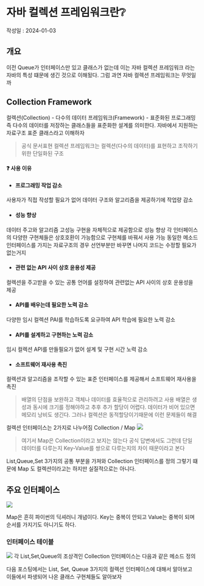 # 자바 컬렉션 프레임워크란❔
작성일 : 2024-01-03

## 개요
이전 Queue가 인터페이스만 있고 클래스가 없는데 이는 자바 컬렉션 프레임워크 라는 자바의 특성 떄문에 생긴 것으로 이해됬다.
그럼 과연 자바 컬렉션 프레임워크는 무엇일까

## Collection Framework
컬렉션(Collection) - 다수의 데이터
프레임워크(Framework) - 표준화된 프로그래밍
즉 다수의 데이터를 저장하는 클래스들을 표준화한 설계를 의미한다.
자바에서 지원하는 자료구조 표준 클래스라고 이해하자

> 공식 문서표현
컬렉션 프레임워크는 컬렉션(다수의 데이터)를 표현하고 조작하기 위한 단일화된 구조

#### ❓ 사용 이유
- #### 프로그래밍 작업 감소
사용자가 직접 작성할 필요가 없어 데이터 구조와 알고리즘을 제공하기에 작업량 감소
- #### 성능 향상
데이터 주고와 알고리즘 고성능 구현을 자체적으로 제공함으로 성능 향상
각 인터페이스의 다양한 구현체들은 상호호환이 가능함으로 구현체를 바꿔서 사용 가능
동일한 메소드 인터페이스를 가지는 자료구조의 경우 선언부분만 바꾸면 나머지 코드는 수정할 필요가 없는거지

- #### 관련 없는 API 사이 상호 윤용성 제공
컬렉션을 주고받을 수 있는 공통 언어를 설정하여 관련없는 API 사이의 상호 운용성을 제공

- #### API를 배우는데 필요한 노력 감소
다양한 임시 컬렉션 PAI를 학습하도록 요규하여  API 학습에 필요한 노력 감소

- #### API를 설계하고 구현하는 노력 감소
임시 컬렉션 API를 만들필요가 없어 설계 및 구현 시간 노력 감소

- #### 소프트웨어 재사용 촉진
컬렉션과 알고리즘을 조작할 수 있는 표준 인터페이스를 제공해서 소프트웨어 재사용을 촉진

> 배열의 단점을 보완하고 객체나 데이터를 효율적으로 관리하려고 사용
배열은 생성과 동시에 크기를 정해야하고 추후 추가 할당이 어렵다.
데이터가 비어 있으면 메모리 낭비도 생긴다.
그러나 컬렉션은 동적할당이기때문에 이런 문제들이 해결

컬렉션 인터페이스는 2가지로 나누어짐
Collection / Map
![](https://velog.velcdn.com/images/kimdodo/post/64537e57-de9f-407c-9e08-d68f5f99ed51/image.png)

>여기서 Map은 Collection이라고 보지는 않는다
공식 답변에서도 그런데
단일 데이터를 다루는지 Key-Value를 쌍으로 다루는지의 차이 때문이라고 본다

List,Queue,Set 3가지의 공통 부분을 가져와 Collection 인터페이스를 정의
그렇기 떄문에 Map 도 컬렉션이라고는 하지만 실질적으로는 아니다.

## 주요 인터페이스
![](https://velog.velcdn.com/images/kimdodo/post/1443e759-6cd6-40bb-a2fc-9ef3e54a15cf/image.png)

Map은 흔히 파이썬의 딕셔러니 개념이다.
Key는 중복이 안되고 Value는 중복이 되며 순서를 가지기도 아니기도 하다.

### 인터페이스 테이블
![](https://velog.velcdn.com/images/kimdodo/post/a7e9a6b4-d0c3-4021-ab9c-015ef29d336c/image.png)
각 List,Set,Queue의 조상격인 Collection 인터페이스는 다음과 같은 메소드 정의

다음 포스팅에서는 List, Set, Queue 3가지의 컬렉션 인터페이스에 대해서 알아보고 이들에서 파생되어 나온 클래스 구현체들도 알아보자